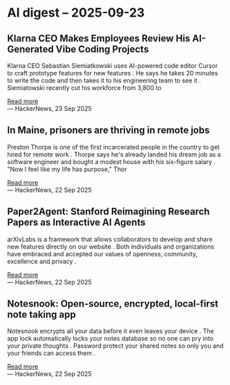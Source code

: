 # AI digest – 2025-09-23

## Klarna CEO Makes Employees Review His AI-Generated Vibe Coding Projects

Klarna CEO Sebastian Siemiatkowski uses AI-powered code editor Cursor to craft prototype features for new features . He says he takes 20 minutes to write the code and then takes it to his engineering team to see it . Siemiatowski recently cut his workforce from 3,800 to

[Read more](https://gizmodo.com/nightmare-boss-klarna-ceo-makes-employees-review-his-ai-generated-vibe-coding-projects-2000662188)  
— HackerNews, 23 Sep 2025

## In Maine, prisoners are thriving in remote jobs

Preston Thorpe is one of the first incarcerated people in the country to get hired for remote work . Thorpe says he's already landed his dream job as a software engineer and bought a modest house with his six-figure salary . "Now I feel like my life has purpose," Thor

[Read more](https://www.mainepublic.org/2025-08-29/in-maine-prisoners-are-thriving-in-remote-jobs-and-other-states-are-taking-notice)  
— HackerNews, 22 Sep 2025

## Paper2Agent: Stanford Reimagining Research Papers as Interactive AI Agents

arXivLabs is a framework that allows collaborators to develop and share new features directly on our website . Both individuals and organizations have embraced and accepted our values of openness, community, excellence and privacy .

[Read more](https://arxiv.org/abs/2509.06917)  
— HackerNews, 22 Sep 2025

## Notesnook: Open-source, encrypted, local-first note taking app

Notesnook encrypts all your data before it even leaves your device . The app lock automatically locks your notes database so no one can pry into your private thoughts . Password protect your shared notes so only you and your friends can access them .

[Read more](https://notesnook.com)  
— HackerNews, 22 Sep 2025
